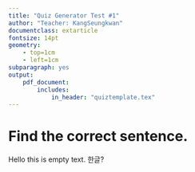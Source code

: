 ```yaml
---
title: "Quiz Generator Test #1"
author: "Teacher: KangSeungkwan"
documentclass: extarticle
fontsize: 14pt
geometry:
	- top=1cm
	- left=1cm
subparagraph: yes
output:
	pdf_document:
		includes:
			in_header: "quiztemplate.tex"
---
```


# Find the correct sentence.

Hello this is empty text.
한글?